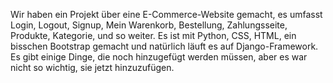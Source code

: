 Wir haben ein Projekt über eine E-Commerce-Website gemacht, es umfasst Login, Logout, Signup, Mein Warenkorb, Bestellung, Zahlungsseite, Produkte, Kategorie, und so weiter. Es ist mit Python, CSS, HTML, ein bisschen Bootstrap gemacht und natürlich läuft es auf Django-Framework.
Es gibt einige Dinge, die noch hinzugefügt werden müssen, aber es war nicht so wichtig, sie jetzt hinzuzufügen.
